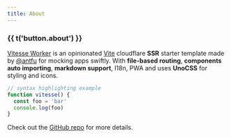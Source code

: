 ```yaml
---
title: About
---
```


<script setup>
const { t } = useI18n()
useHead({ title: () => t('button.about') })
</script>

<div class="text-center">
  <!-- You can use Vue components inside markdown -->
  <div i-carbon-dicom-overlay class="text-4xl -mb-6 m-auto" />
  <h3>{{ t('button.about') }}</h3>
</div>

[Vitesse Worker](https://github.com/enpitsuLin/vitesse-worker) is an opinionated [Vite](https://github.com/vitejs/vite) cloudflare **SSR** starter template made by [@antfu](https://github.com/antfu) for mocking apps swiftly. With **file-based routing**, **components auto importing**, **markdown support**, I18n, PWA and uses **UnoCSS** for styling and icons.

```js
// syntax highlighting example
function vitesse() {
  const foo = 'bar'
  console.log(foo)
}
```

Check out the [GitHub repo](https://github.com/enpitsuLin/vitesse-worker) for more details.
